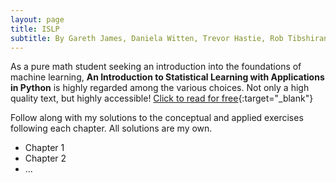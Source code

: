 ```yaml
---
layout: page
title: ISLP
subtitle: By Gareth James, Daniela Witten, Trevor Hastie, Rob Tibshirani, and Jonathan Taylor
---
```


As a pure math student seeking an introduction into the foundations of machine learning, **An Introduction to Statistical Learning with Applications in Python** is highly regarded among the various choices. Not only a high quality text, but highly accessible! [Click to read for free](https://www.statlearning.com/){:target="_blank"}

Follow along with my solutions to the conceptual and applied exercises following each chapter. All solutions are my own.

- Chapter 1
- Chapter 2
- ...
